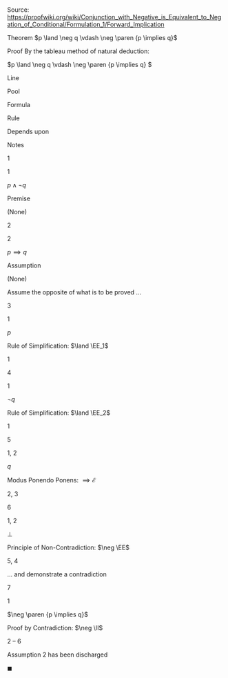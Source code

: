 # 

Source: https://proofwiki.org/wiki/Conjunction_with_Negative_is_Equivalent_to_Negation_of_Conditional/Formulation_1/Forward_Implication

Theorem
$p \land \neg q \vdash \neg \paren {p \implies q}$


Proof
By the tableau method of natural deduction:


$p \land \neg q \vdash \neg \paren {p \implies q} $


Line


Pool

Formula

Rule

Depends upon

Notes


1


1

$p \land \neg q$

Premise

(None)




2


2

$p \implies q$

Assumption

(None)

Assume the opposite of what is to be proved ...


3


1

$p$

Rule of Simplification: $\land \EE_1$

1




4


1

$\neg q$

Rule of Simplification: $\land \EE_2$

1




5


1, 2

$q$

Modus Ponendo Ponens: $\implies \mathcal E$

2, 3




6


1, 2

$\bot$

Principle of Non-Contradiction: $\neg \EE$

5, 4

... and demonstrate a contradiction


7


1

$\neg \paren {p \implies q}$

Proof by Contradiction: $\neg \II$

2 – 6

Assumption 2 has been discharged

$\blacksquare$





